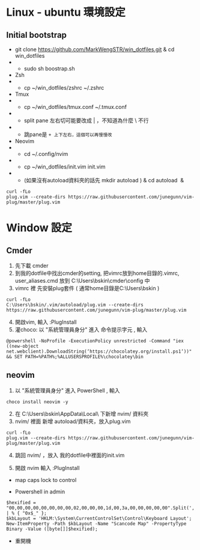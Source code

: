 # Linux - ubuntu 環境設定
## Initial bootstrap
- git clone https://github.com/MarkWengSTR/win_dotfiles.git  & cd win_dotfiles
- - sudo sh boostrap.sh
- Zsh
- - cp ~/win_dotfiles/zshrc ~/.zshrc 
- Tmux
- - cp ~/win_dotfiles/tmux.conf ~/.tmux.conf 
- - split pane 左右切可能要改成 | ，不知道為什麼 \ 不行
- - 跳pane是 ` + 上下左右，這個可以再慢慢改 `
- Neovim 
- - cd ~/.config/nvim  
- - cp ~/win_dotfiles/init.vim init.vim
- - (如果沒有autoload資料夾的話先 mkdir autoload ) & cd autoload  & 
```
curl -fLo    
plug.vim --create-dirs https://raw.githubusercontent.com/junegunn/vim-plug/master/plug.vim
```

# Window 設定
## Cmder

1. 先下載 cmder
2. 到我的dotfile中找出cmder的setting, 把vimrc放到home目錄的.vimrc, user_aliases.cmd 放到 C:\Users\bskin\cmder\config 中
3. vimrc 裡 先安裝plug套件 ( 通常home目錄是C:\Users\bskin )
```
curl -fLo  
C:\Users\bskin/.vim/autoload/plug.vim --create-dirs https://raw.githubusercontent.com/junegunn/vim-plug/master/plug.vim
```
4. 開啟vim, 輸入 :PlugInstall
5. 灌choco: 以 "系統管理員身分" 進入 命令提示字元 , 輸入
```
@powershell -NoProfile -ExecutionPolicy unrestricted -Command "iex ((new-object net.webclient).DownloadString(‘https://chocolatey.org/install.ps1‘))" && SET PATH=%PATH%;%ALLUSERSPROFILE%\chocolatey\bin
```

## neovim

1. 以 "系統管理員身分" 進入 PowerShell , 輸入   
```
choco install neovim -y
```
2. 在 C:\Users\bskin\AppData\Local\ 下新增 nvim/ 資料夾
3. nvim/ 裡面 新增 autoload/資料夾，放入plug.vim
```
curl -fLo   
plug.vim --create-dirs https://raw.githubusercontent.com/junegunn/vim-plug/master/plug.vim
```
4. 跳回 nvim/ ，放入 我的dotfile中裡面的init.vim
 
5. 開啟 nvim 輸入 :PlugInstall
  - map caps lock to control

  - Powershell in admin
```
$hexified = "00,00,00,00,00,00,00,00,02,00,00,00,1d,00,3a,00,00,00,00,00".Split(',') | % { "0x$_" }; 
$kbLayout = 'HKLM:\System\CurrentControlSet\Control\Keyboard Layout'; 
New-ItemProperty -Path $kbLayout -Name "Scancode Map" -PropertyType Binary -Value ([byte[]]$hexified);
```
  - 重開機
